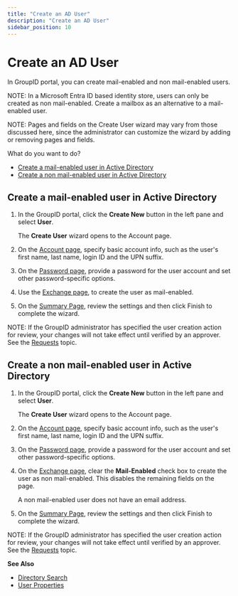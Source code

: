 ```yaml
---
title: "Create an AD User"
description: "Create an AD User"
sidebar_position: 10
---
```


# Create an AD User

In GroupID portal, you can create mail-enabled and non mail-enabled users.

NOTE: In a Microsoft Entra ID based identity store, users can only be created as non mail-enabled.
Create a mailbox as an alternative to a mail-enabled user.

NOTE: Pages and fields on the Create User wizard may vary from those discussed here, since the
administrator can customize the wizard by adding or removing pages and fields.

What do you want to do?

- [Create a mail-enabled user in Active Directory](#create-a-mail-enabled-user-in-active-directory)
- [Create a non mail-enabled user in Active Directory](#create-a-non-mail-enabled-user-in-active-directory)

## Create a mail-enabled user in Active Directory

1. In the GroupID portal, click the **Create New** button in the left pane and select **User**.

    The **Create User** wizard opens to the Account page.

2. On the
   [Account page](/docs/directorymanager/11.0/portal/user/create/activedirectory/account.md),
   specify basic account info, such as the user's first name, last name, login ID and the UPN
   suffix.
3. On the
   [Password page](/docs/directorymanager/11.0/portal/user/create/activedirectory/password.md),
   provide a password for the user account and set other password-specific options.
4. Use the
   [Exchange page](/docs/directorymanager/11.0/portal/user/create/activedirectory/messaging.md),
   to create the user as mail-enabled.
5. On the
   [Summary Page](/docs/directorymanager/11.0/portal/user/create/activedirectory/summary.md),
   review the settings and then click Finish to complete the wizard.

NOTE: If the GroupID administrator has specified the user creation action for review, your changes
will not take effect until verified by an approver. See the
[Requests](/docs/directorymanager/11.0/portal/request/overview.md) topic.

## Create a non mail-enabled user in Active Directory

1. In the GroupID portal, click the **Create New** button in the left pane and select **User**.

    The **Create User** wizard opens to the Account page.

2. On the
   [Account page](/docs/directorymanager/11.0/portal/user/create/activedirectory/account.md),
   specify basic account info, such as the user's first name, last name, login ID and the UPN
   suffix.
3. On the
   [Password page](/docs/directorymanager/11.0/portal/user/create/activedirectory/password.md),
   provide a password for the user account and set other password-specific options.
4. On the
   [Exchange page](/docs/directorymanager/11.0/portal/user/create/activedirectory/messaging.md),
   clear the **Mail-Enabled** check box to create the user as non mail-enabled. This disables the
   remaining fields on the page.

    A non mail-enabled user does not have an email address.

5. On the
   [Summary Page](/docs/directorymanager/11.0/portal/user/create/activedirectory/summary.md),
   review the settings and then click Finish to complete the wizard.

NOTE: If the GroupID administrator has specified the user creation action for review, your changes
will not take effect until verified by an approver. See the
[Requests](/docs/directorymanager/11.0/portal/request/overview.md) topic.

**See Also**

- [Directory Search](/docs/directorymanager/11.0/portal/generalfeatures/search.md)
- [User Properties](/docs/directorymanager/11.0/portal/user/properties/overview.md)

